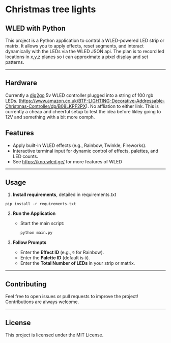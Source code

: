# Christmas tree lights

## WLED with Python

This project is a Python application to control a WLED-powered LED strip or matrix. It allows you to apply effects, reset segments, and interact dynamically with the LEDs via the WLED JSON api. The plan is to record led locations in x,y,z planes so i can approximate a pixel display and set patterns. 

---

## Hardware

Currently a [dig2go](https://dig2go.info/) 5v WLED controller plugged into a string of 100 rgb LEDs. (https://www.amazon.co.uk/BTF-LIGHTING-Decorative-Addressable-Christmas-Controller/dp/B08LKPF2PX). No affliation to either link. This is currently a cheap and cheerful setup to test the idea before likley going to 12V and something with a bit more oomph. 

## Features
- Apply built-in WLED effects (e.g., Rainbow, Twinkle, Fireworks).
- Interactive terminal input for dynamic control of effects, palettes, and LED counts.
- See https://kno.wled.ge/ for more features of WLED

---

## Usage

1. **Install requirements**, detailed in requirements.txt
```
pip install -r requirements.txt
```

2. **Run the Application**
   - Start the main script:
     ```bash
     python main.py
     ```

3. **Follow Prompts**
   - Enter the **Effect ID** (e.g., `9` for Rainbow).
   - Enter the **Palette ID** (default is `0`).
   - Enter the **Total Number of LEDs** in your strip or matrix.

---

## Contributing
Feel free to open issues or pull requests to improve the project! Contributions are always welcome.

---

## License
This project is licensed under the MIT License.
